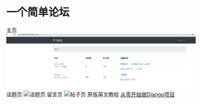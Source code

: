 # 一个简单论坛
主页
![论坛主页](presentation/board-home.PNG)
话题页
![话题页](C:\Users\Administrator\Desktop\topics.PNG "话题页")
留言页
![帖子页](C:\Users\Administrator\Desktop\post.PNG "帖子详情")
原版英文教程
[从零开始做Django项目](https://simpleisbetterthancomplex.com/series/2017/09/04/a-complete-beginners-guide-to-django-part-1.html)
